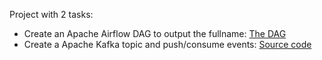 Project with 2 tasks:

- Create an Apache Airflow DAG to output the fullname: [The DAG](./p2822124-t1.py)
- Create a Apache Kafka topic and push/consume events: [Source code](./p2822124-t2.py)